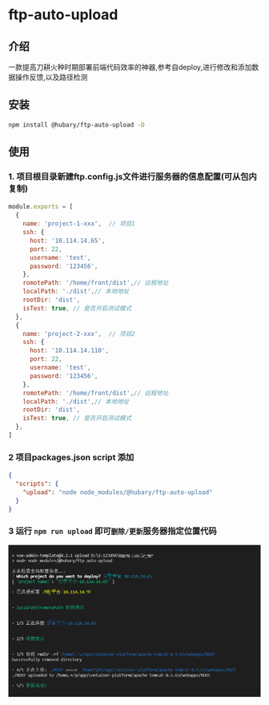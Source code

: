 # ftp-auto-upload

## 介绍

一款提高刀耕火种时期部署前端代码效率的神器,参考自deploy,进行修改和添加数据操作反馈,以及路径检测

## 安装

```bash
npm install @hubary/ftp-auto-upload -D
```

## 使用

### 1. 项目根目录新建ftp.config.js文件进行服务器的信息配置(可从包内复制)

```javascript
module.exports = [
  {
    name: 'project-1-xxx',  // 项目1
    ssh: {
      host: '10.114.14.65',
      port: 22,
      username: 'test',
      password: '123456',
    },
    romotePath: '/home/front/dist',// 远程地址
    localPath: './dist',// 本地地址
    rootDir: 'dist',
    isTest: true, // 是否开启测试模式
  },
  {
    name: 'project-2-xxx',  // 项目2
    ssh: {
      host: '10.114.14.110',
      port: 22,
      username: 'test',
      password: '123456',
    },
    romotePath: '/home/front/dist',// 远程地址
    localPath: './dist',// 本地地址
    rootDir: 'dist',
    isTest: true, // 是否开启测试模式
  },
]

````

### 2 项目packages.json  script 添加

```json
{
  "scripts": {
    "upload": "node node_modules/@hubary/ftp-auto-upload"
  }
}
```

### 3 运行 `npm run upload` 即可`删除/更新`服务器指定位置代码

![image](assets/running.png)
